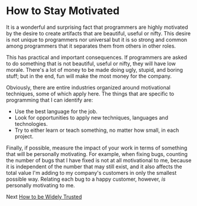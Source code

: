 # How to Stay Motivated
[//]: # (Version:1.0.0)
It is a wonderful and surprising fact that programmers are highly motivated by the desire to create artifacts that are beautiful, useful or nifty. This desire is not unique to programmers nor universal but it is so strong and common among programmers that it separates them from others in other roles.

This has practical and important consequences. If programmers are asked to do something that is not beautiful, useful or nifty, they will have low morale. There's a lot of money to be made doing ugly, stupid, and boring stuff; but in the end, fun will make the most money for the company.

Obviously, there are entire industries organized around motivational techniques, some of which apply here. The things that are specific to programming that I can identify are:

- Use the best language for the job.
- Look for opportunities to apply new techniques, languages and technologies.
- Try to either learn or teach something, no matter how small, in each project.

Finally, if possible, measure the impact of your work in terms of something that will be personally motivating. For example, when fixing bugs, counting the number of bugs that I have fixed is not at all motivational to me, because it is independent of the number that may still exist, and it also affects the total value I'm adding to my company's customers in only the smallest possible way. Relating each bug to a happy customer, however, *is* personally motivating to me.

Next [How to be Widely Trusted](02-How%20to%20be%20Widely%20Trusted.md)
